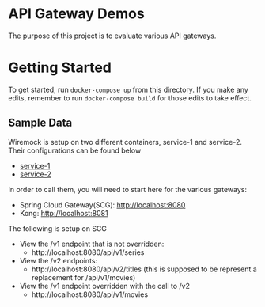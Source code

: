 # API Gateway Demos

The purpose of this project is to evaluate various API gateways.

# Getting Started

To get started, run `docker-compose up` from this directory. If you make any edits, remember to run `docker-compose build` for those edits to take effect.

## Sample Data

Wiremock is setup on two different containers, service-1 and service-2. Their configurations can be found below

- [service-1](./wiremock/service-1/mappings/)
- [service-2](./wiremock/service-1/mappings/)

In order to call them, you will need to start here for the various gateways:

- Spring Cloud Gateway(SCG): [http://localhost:8080](http://localhost:8080)
- Kong: [http://localhost:8081](http://localhost:8081)

The following is setup on SCG

- View the /v1 endpoint that is not overridden:
  - http://localhost:8080/api/v1/series
- View the /v2 endpoints:
  - http://localhost:8080/api/v2/titles (this is supposed to be represent a replacement for /api/v1/movies)
- View the /v1 endpoint overridden with the call to /v2
  - http://localhost:8080/api/v1/movies
